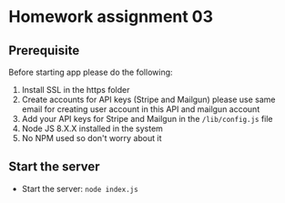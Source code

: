 # Homework assignment 03

## Prerequisite
Before starting app please do the following:
1. Install SSL in the https folder
2. Create accounts for API keys (Stripe and Mailgun) please use same email for creating user account in this API and mailgun account
3. Add your API keys for Stripe and Mailgun in the `/lib/config.js` file
5. Node JS 8.X.X installed in the system
6. No NPM used so don't worry about it

## Start the server

* Start the server: `node index.js`
